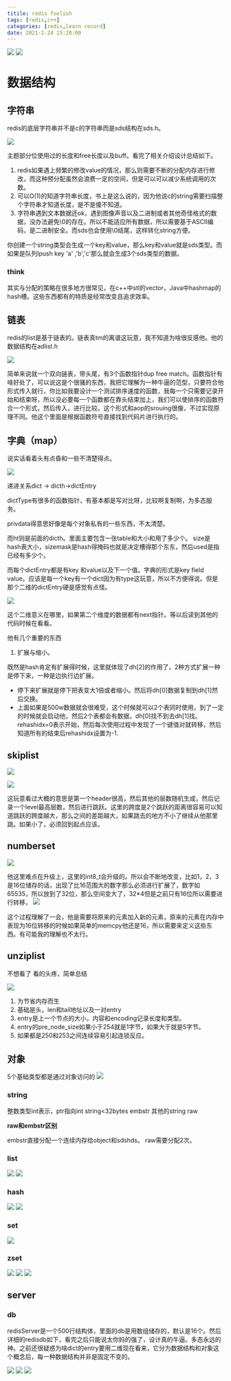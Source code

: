 ```yaml
---
titile: redis foolish
tags: [redis,c++]
categories: [redis,learn record]
date: 2021-2-24 15:20:00
---
```


![](https://img.shields.io/badge/theme-redis-brightgreen?style=plastic&logo=redis)
![](https://img.shields.io/badge/folloer-bettewn_100K-brightgreen?style=plastic&logo=github)

# 数据结构
## 字符串

redis的底层字符串并不是c的字符串而是sds结构在sds.h。

![](img/r1.png)

主题部分位使用过的长度和free长度以及buff。看完了相关介绍设计总结如下。

1. redis如果遇上频繁的修改value的情况，那么则需要不断的分配内存进行修改，而这种预分配虽然会浪费一定的空间，但是可以可以减少系统调用的次数。
2. 可以O(1)的知道字符串长度，书上是这么说的，因为他说c的string需要扫描整个字符串才知道长度，是不是傻不知道。
3. 字符串遇到文本数据还ok，遇到图像声音以及二进制或者其他奇怪格式的数据，没办法避免\0的存在。所以不能适应所有数据，所以需要基于ASCII编码，是二进制安全。而sds也会使用\0结尾，这样转化string方便。

你创建一个string类型会生成一个key和value，那么key和value就是sds类型。而如果是队列lpush key 'a' ,'b','c'那么就会生成3个sds类型的数据。

### think
其实与分配的策略在很多地方很常见，在c++中stl的vector，Java中hashmap的hash槽。这些东西都有的特质是经常改变且追求效率。

## 链表

redis的list是基于链表的。链表真tm的离谱这玩意，我不知道为啥很反感他。他的数据结构在adlist.h

![](img/r2.png)

简单来说就一个双向链表，带头尾，有3个函数指针dup free match。函数指针有啥好处了，可以说这是个很骚的东西，我把它理解为一种牛逼的范型，只要符合他形式传入就行，你比如我要设计一个测试排序速度的函数，我每一个只需要记录开始和结束呀，所以没必要每一个函数都在靠头结束加上，我们可以使排序的函数符合一个形式，然后传入，进行比较。这个形式和aop的srouing很像，不过实现原理不同。他这个里面是根据函数符号直接找到代码片进行执行的。

## 字典（map）

说实话看着头有点昏和一些不清楚得点。

![](img/r3.png)

递进关系dict -> dicth->dictEntry

dictType有很多的函数指针，有基本都是写对比呀，比较啊复制啊，为多态服务。

privdata得意思好像是每个对象私有的一些东西，不太清楚。

而ht则是前面的dicth。里面主要包含一张table和大小和用了多少个。
size是hash表大小，sizemask是hash得掩码也就是决定槽得那个东东，然后used是指已经有多少个。

而每个dictEntry都是有key 和value以及下一个值。字典的形式是key field value。应该是每一个key有一个dict因为有type这玩意，所以不方便得说。但是那个二维的dictEntry硬是感觉有点怪。

![](img/r4.png)

这个二维意义在哪里，如果第二个维度的数据都有next指针。等以后读到其他的代码时候在看看。

他有几个重要的东西

1. 扩展与缩小。

既然是hash肯定有扩展得时候，这里就体现了dh[2]的作用了，2种方式扩展一种是停下来，一种是边执行边扩展。

* 停下来扩展就是停下把表变大1倍或者缩小。然后将dh[0]数据复制到dh[1]然后交换。
* 上面如果是500w数据就会很难受，这个时候就可以2个表同时使用，到了一定的时候就会启动他，然后2个表都会有数据，dh[0]找不到去dh[1]找。rehashidx=0表示开始，然后每次使用过程中发现了一个键值对就转移，然后知道所有的结束后rehashidx设置为-1.

## skiplist
![](img/r5.png)

![](img/r6.png)

这玩意看过大概的意思是第一个header很高，然后其他的层数随机生成，然后记录一个level最高层数，然后进行跳跃。这里的跨度是2个跳跃的距离很容易可以知道跳跃的跨度越大，那么之间的差距越大，如果跳去的地方不小了继续从他那里跳。如果小了，必须回到起点应该。

## numberset
![](img/r7.png)

他这里难点在升级上，这里的int8_t会升级的。所以会不断地改变，比如1，2，3是16位储存的话，出现了比16范围大的数字那么必须进行扩展了，数字如65535，所以放到了32位，那么空间变大了，32*4但是之前只有16位所以需要进行转移，
![](img/r8.png)

这个过程理解了一会，他是需要将原来的元素加入新的元素，原来的元素在内存中表现为16位转移的时候如果简单的memcpy他还是16，所以需要来定义这些东西。有可能我的理解也不太行。

## unziplist

不想看了
看的头疼，简单总结

![](img/r10.png)

1. 为节省内存而生
2. 基础是头，len和tail地址以及一对entry
3. entry是上一个节点的大小，内容和encoding记录长度和类型。
4. entry的pre_node_size如果小于254就是1字节，如果大于就是5字节。
5. 如果都是250和253之间连续容易引起连锁反应。

## 对象

5个基础类型都是通过对象访问的
![](img/r9.png)


### string

整数类型int表示，ptr指向int
string<32bytes embstr
其他的string raw

**raw和embstr区别**

embstr直接分配一个连续内存给object和sdshds。
raw需要分配2次。

### list

![](img/r12.png)
![](img/r11.png)

### hash

![](img/r13.png)
![](img/r14.png)

### set

![](img/r15.png)

### zset

![](img/r16.png)
![](img/r17.png)
![](img/r18.png)

## server

### db
redisServer是一个500行结构体，里面的db是用数组储存的，默认是16个。然后详细的redisdb如下，看完之后只能说太你妈的强了，设计真的牛逼。多态永远的神。之前还很疑惑为啥dict的entry要用二维现在看来，它分为数据结构和对象这个概念后，每一种数据结构并非是固定不变的。

![](img/part2/r1.png)
![](img/part2/r2.png)
![](img/part2/r3.png)